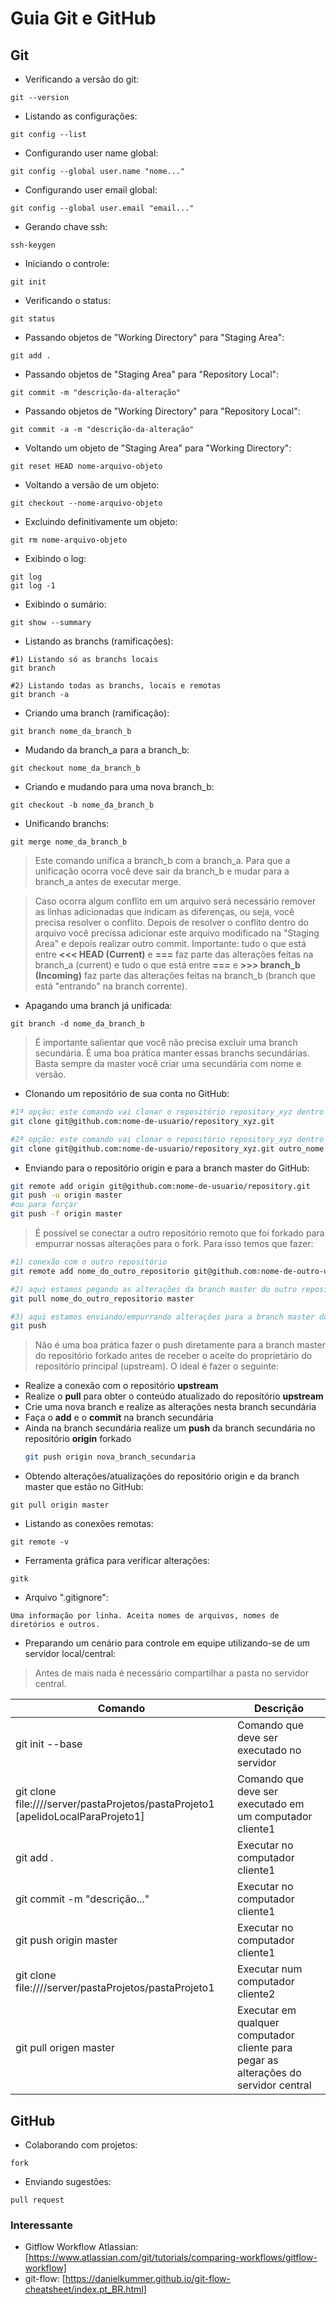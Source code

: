 # Guia Git e GitHub

## Git

*  Verificando a versão do git:
```
git --version
```

*  Listando as configurações:
```
git config --list
```

*  Configurando user name global:
```
git config --global user.name "nome..."
```

*  Configurando user email global:
```
git config --global user.email "email..."
```

*  Gerando chave ssh:
```
ssh-keygen
```

*  Iniciando o controle:
```
git init
```

*  Verificando o status:
```
git status
```

*  Passando objetos de "Working Directory" para "Staging Area":
```
git add .
```

*  Passando objetos de "Staging Area" para "Repository Local":
```
git commit -m "descrição-da-alteração"
```

*  Passando objetos de "Working Directory" para "Repository Local":
```
git commit -a -m "descrição-da-alteração"
```

* Voltando um objeto de "Staging Area" para "Working Directory":
```
git reset HEAD nome-arquivo-objeto
```

* Voltando a versão de um objeto:
```
git checkout --nome-arquivo-objeto
```

* Excluindo definitivamente um objeto:
```
git rm nome-arquivo-objeto
```

* Exibindo o log:
```
git log
git log -1
```

* Exibindo o sumário:
```
git show --summary
```

* Listando as branchs (ramificações):
```
#1) Listando só as branchs locais
git branch

#2) Listando todas as branchs, locais e remotas
git branch -a
```

* Criando uma branch (ramificação):
```
git branch nome_da_branch_b
```

* Mudando da branch_a para a branch_b:
```
git checkout nome_da_branch_b
```

* Criando e mudando para uma nova branch_b:
```
git checkout -b nome_da_branch_b
```

* Unificando branchs:
```
git merge nome_da_branch_b
```
> Este comando unifica a branch_b com a branch_a. 
Para que a unificação ocorra você deve sair da branch_b e mudar para a branch_a antes de executar merge.

> Caso ocorra algum conflito em um arquivo será necessário remover as linhas adicionadas que indicam as diferenças, ou seja, você precisa resolver o conflito. Depois de resolver o conflito dentro do arquivo você precissa adicionar este arquivo modificado na "Staging Area" e depois realizar outro commit. Importante: tudo o que está entre **<<< HEAD (Current)** e **===** faz parte das alterações feitas na branch_a (current) e tudo o que está entre **===** e **>>> branch_b (Incoming)** faz parte das alterações feitas na branch_b (branch que está "entrando" na branch corrente).

* Apagando uma branch já unificada:
```
git branch -d nome_da_branch_b
```

> É importante salientar que você não precisa excluir uma branch secundária. É uma boa prática manter essas branchs secundárias. Basta sempre da master você criar uma secundária com nome e versão.

* Clonando um repositório de sua conta no GitHub:
```bash
#1ª opção: este comando vai clonar o repositório repository_xyz dentro da pasta corrente:
git clone git@github.com:nome-de-usuario/repository_xyz.git

#2ª opção: este comando vai clonar o repositório repository_xyz dentro da pasta corrente com outro nome:
git clone git@github.com:nome-de-usuario/repository_xyz.git outro_nome
``` 

* Enviando para o repositório origin e para a branch master do GitHub:
```bash
git remote add origin git@github.com:nome-de-usuario/repository.git
git push -u origin master  
#ou para forçar 
git push -f origin master 
```

> É possível se conectar a outro repositório remoto que foi forkado para empurrar nossas alterações para o fork. Para isso temos que fazer:
```bash
#1) conexão com o outro repositório
git remote add nome_do_outro_repositorio git@github.com:nome-de-outro-usuario/other_repository.git

#2) aqui estamos pegando as alterações da branch master do outro repositório 
git pull nome_do_outro_repositorio master

#3) aqui estamos enviando/empurrando alterações para a branch master do repositório forkado
git push
```

> Não é uma boa prática fazer o push diretamente para a branch master do repositório forkado antes de receber o aceite do proprietário do repositório principal (upstream). O ideal é fazer o seguinte:
- Realize a conexão com o repositório **upstream**
- Realize o **pull** para obter o conteúdo atualizado do repositório **upstream**
- Crie uma nova branch e realize as alterações nesta branch secundária
- Faça o **add** e o **commit** na branch secundária
- Ainda na branch secundária realize um **push** da branch secundária no repositório **origin** forkado
  ```bash
  git push origin nova_branch_secundaria
  ```

* Obtendo alterações/atualizações do repositório origin e da branch master que estão no GitHub:
```
git pull origin master
```

* Listando as conexões remotas:
```
git remote -v
```

* Ferramenta gráfica para verificar alterações:
```
gitk
```

* Arquivo ".gitignore":
```
Uma informação por linha. Aceita nomes de arquivos, nomes de diretórios e outros.
```

* Preparando um cenário para controle em equipe utilizando-se de um servidor local/central:
> Antes de mais nada é necessário compartilhar a pasta no servidor central.

Comando | Descrição
------- | ---------
git init --base | Comando que deve ser executado no servidor
git clone file:////server/pastaProjetos/pastaProjeto1 [apelidoLocalParaProjeto1] | Comando que deve ser executado em um computador cliente1
git add . | Executar no computador cliente1
git commit -m "descrição..." | Executar no computador cliente1
git push origin master | Executar no computador cliente1
git clone file:////server/pastaProjetos/pastaProjeto1 | Executar num computador cliente2
git pull origen master | Executar em qualquer computador cliente para pegar as alterações do servidor central

## GitHub

* Colaborando com projetos:
```
fork
```

* Enviando sugestões:
```
pull request
```

### Interessante

* Gitflow Workflow Atlassian: [https://www.atlassian.com/git/tutorials/comparing-workflows/gitflow-workflow]
* git-flow: [https://danielkummer.github.io/git-flow-cheatsheet/index.pt_BR.html]
